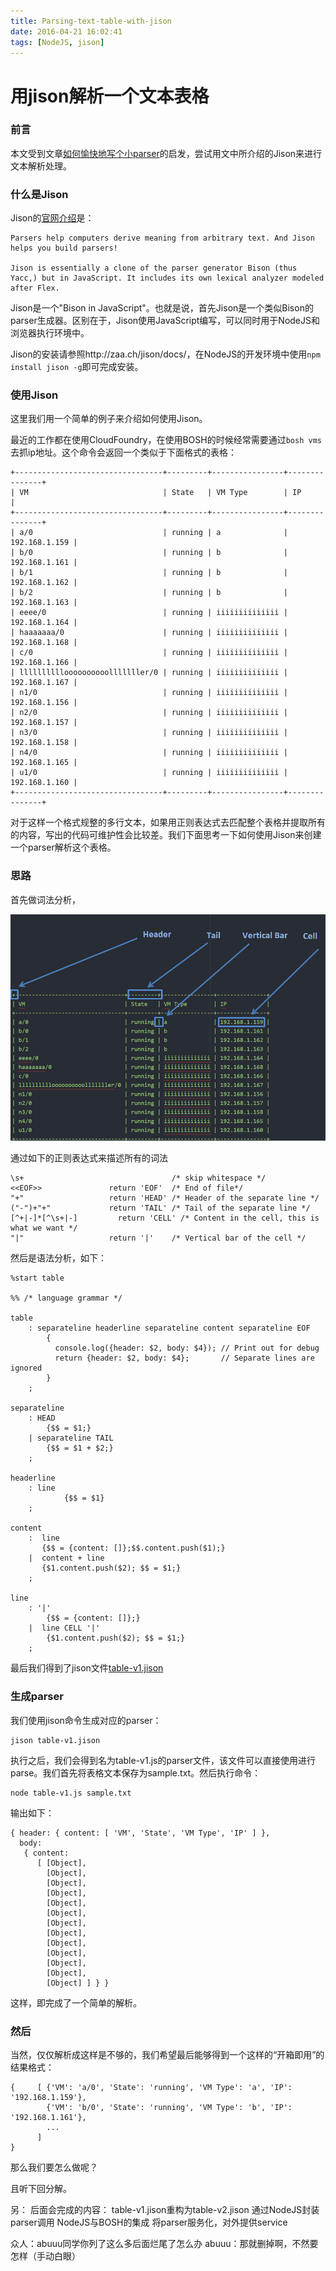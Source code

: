 ```yaml
---
title: Parsing-text-table-with-jison
date: 2016-04-21 16:02:41
tags: [NodeJS, jison]
---
```

# 用jison解析一个文本表格

### 前言

本文受到文章[如何愉快地写个小parser](http://mp.weixin.qq.com/s?__biz=MzA3NDM0ODQwMw==&mid=210542047&idx=1&sn=9c813595c727c0fa028651b9dcdbab12)的启发，尝试用文中所介绍的Jison来进行文本解析处理。

### 什么是Jison

Jison的[官网介绍](http://zaa.ch/jison/about/)是：

```
Parsers help computers derive meaning from arbitrary text. And Jison helps you build parsers!

Jison is essentially a clone of the parser generator Bison (thus Yacc,) but in JavaScript. It includes its own lexical analyzer modeled after Flex.
```
Jison是一个"Bison in JavaScript"。也就是说，首先Jison是一个类似Bison的parser生成器。区别在于，Jison使用JavaScript编写，可以同时用于NodeJS和浏览器执行环境中。

Jison的安装请参照http://zaa.ch/jison/docs/，在NodeJS的开发环境中使用`npm install jison -g`即可完成安装。

### 使用Jison

这里我们用一个简单的例子来介绍如何使用Jison。

最近的工作都在使用CloudFoundry，在使用BOSH的时候经常需要通过`bosh vms`去抓ip地址。这个命令会返回一个类似于下面格式的表格：

```
+---------------------------------+---------+----------------+---------------+
| VM                              | State   | VM Type        | IP            |
+---------------------------------+---------+----------------+---------------+
| a/0                             | running | a              | 192.168.1.159 |
| b/0                             | running | b              | 192.168.1.161 |
| b/1                             | running | b              | 192.168.1.162 |
| b/2                             | running | b              | 192.168.1.163 |
| eeee/0                          | running | iiiiiiiiiiiiii | 192.168.1.164 |
| haaaaaaa/0                      | running | iiiiiiiiiiiiii | 192.168.1.168 |
| c/0                             | running | iiiiiiiiiiiiii | 192.168.1.166 |
| lllllllllloooooooooolllllller/0 | running | iiiiiiiiiiiiii | 192.168.1.167 |
| n1/0                            | running | iiiiiiiiiiiiii | 192.168.1.156 |
| n2/0                            | running | iiiiiiiiiiiiii | 192.168.1.157 |
| n3/0                            | running | iiiiiiiiiiiiii | 192.168.1.158 |
| n4/0                            | running | iiiiiiiiiiiiii | 192.168.1.165 |
| u1/0                            | running | iiiiiiiiiiiiii | 192.168.1.160 |
+---------------------------------+---------+----------------+---------------+
```
对于这样一个格式规整的多行文本，如果用正则表达式去匹配整个表格并提取所有的内容，写出的代码可维护性会比较差。我们下面思考一下如何使用Jison来创建一个parser解析这个表格。

### 思路

首先做词法分析，

![](https://raw.githubusercontent.com/nnabuuu/blog-hexo/gh-pages/img/Parsing-text-table-with-jison/LexicalAnalysis.png)

通过如下的正则表达式来描述所有的词法
```
\s+                                 /* skip whitespace */
<<EOF>>               return 'EOF'  /* End of file*/
"+"                   return 'HEAD' /* Header of the separate line */
("-")+"+"             return 'TAIL' /* Tail of the separate line */
[^+|-]*[^\s+|-]		    return 'CELL' /* Content in the cell, this is what we want */
"|"                   return '|'    /* Vertical bar of the cell */
```

然后是语法分析，如下：

```
%start table

%% /* language grammar */

table
    : separateline headerline separateline content separateline EOF
        {
          console.log({header: $2, body: $4}); // Print out for debug
          return {header: $2, body: $4};       // Separate lines are ignored
        }
    ;

separateline
    : HEAD
        {$$ = $1;}
    | separateline TAIL
        {$$ = $1 + $2;}
    ;

headerline
    : line
		    {$$ = $1}
    ;

content
    :  line
       {$$ = {content: []};$$.content.push($1);}
    |  content + line
       {$1.content.push($2); $$ = $1;}
    ;

line
    : '|'
        {$$ = {content: []};}
    |  line CELL '|'
        {$1.content.push($2); $$ = $1;}
    ;
```

最后我们得到了jison文件[table-v1.jison](https://gist.github.com/nnabuuu/e35074b7b34b2324aa478de74e097203)

### 生成parser

我们使用jison命令生成对应的parser：
```
jison table-v1.jison
```
执行之后，我们会得到名为table-v1.js的parser文件，该文件可以直接使用进行parse。我们首先将表格文本保存为sample.txt。然后执行命令：

```
node table-v1.js sample.txt
```

输出如下：
```
{ header: { content: [ 'VM', 'State', 'VM Type', 'IP' ] },
  body:
   { content:
      [ [Object],
        [Object],
        [Object],
        [Object],
        [Object],
        [Object],
        [Object],
        [Object],
        [Object],
        [Object],
        [Object],
        [Object],
        [Object] ] } }
```
这样，即完成了一个简单的解析。

### 然后
当然，仅仅解析成这样是不够的，我们希望最后能够得到一个这样的“开箱即用”的结果格式：

```
{     [ {'VM': 'a/0', 'State': 'running', 'VM Type': 'a', 'IP': '192.168.1.159'},
        {'VM': 'b/0', 'State': 'running', 'VM Type': 'b', 'IP': '192.168.1.161'},
        ...
      ]
}
```
那么我们要怎么做呢？

且听下回分解。

另：
后面会完成的内容：
table-v1.jison重构为table-v2.jison
通过NodeJS封装parser调用
NodeJS与BOSH的集成
将parser服务化，对外提供service

众人：abuuu同学你列了这么多后面烂尾了怎么办
abuuu：那就删掉啊，不然要怎样（手动白眼）
